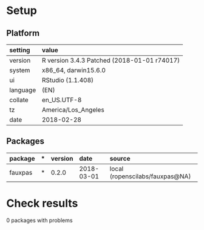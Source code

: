 # Setup

## Platform

|setting  |value                                       |
|:--------|:-------------------------------------------|
|version  |R version 3.4.3 Patched (2018-01-01 r74017) |
|system   |x86_64, darwin15.6.0                        |
|ui       |RStudio (1.1.408)                           |
|language |(EN)                                        |
|collate  |en_US.UTF-8                                 |
|tz       |America/Los_Angeles                         |
|date     |2018-02-28                                  |

## Packages

|package |*  |version |date       |source                          |
|:-------|:--|:-------|:----------|:-------------------------------|
|fauxpas |*  |0.2.0   |2018-03-01 |local (ropenscilabs/fauxpas@NA) |

# Check results

0 packages with problems




